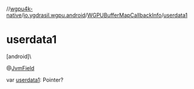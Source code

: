 //[wgpu4k-native](../../../index.md)/[io.ygdrasil.wgpu.android](../index.md)/[WGPUBufferMapCallbackInfo](index.md)/[userdata1](userdata1.md)

# userdata1

[android]\

@[JvmField](https://kotlinlang.org/api/core/kotlin-stdlib/kotlin.jvm/-jvm-field/index.html)

var [userdata1](userdata1.md): Pointer?